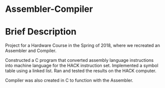 # Assembler-Compiler
<h1>Brief Description</h1>
<p>Project for a Hardware Course in the Spring of 2018, where we recreated an Assembler and Compiler.</p>
<p>Constructed a C program that converted assembly language instructions into machine language for the HACK instruction set. Implemented a symbol table using a linked list. Ran and tested the results on the HACK computer.</p>
<p>Compiler was also created in C to function with the Assembler.</p>

